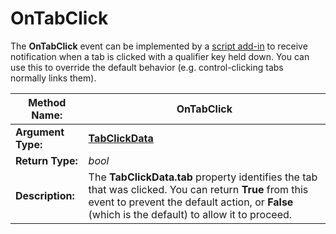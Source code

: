 # OnTabClick

The **OnTabClick** event can be implemented by a [script add-in](/Manual/scripting/script_add-ins/README.md) to receive notification when a tab is clicked with a qualifier key held down. You can use this to override the default behavior (e.g. control-clicking tabs normally links them).

| **Method Name:** | OnTabClick |
| --- | --- |
| **Argument Type:** | **[TabClickData](../scripting_objects/tabclickdata.md)** |
| **Return Type:** | *bool* |
| **Description:** | The **TabClickData.tab** property identifies the tab that was clicked. You can return **True** from this event to prevent the default action, or **False** (which is the default) to allow it to proceed. |

